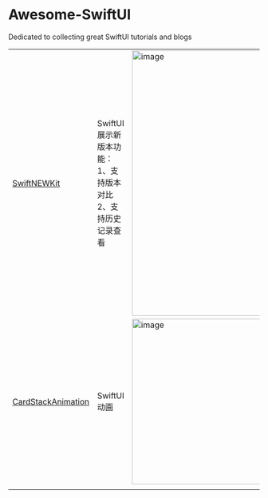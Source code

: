 # Awesome-SwiftUI
Dedicated to collecting great SwiftUI tutorials and blogs

|                                                                       |                                                          |                                                                                                                                           |                                                                         |  |
|-----------------------------------------------------------------------|----------------------------------------------------------|-------------------------------------------------------------------------------------------------------------------------------------------|-------------------------------------------------------------------------|---|
| [SwiftNEWKit](https://github.com/1998code/SwiftNEWKit)                | SwiftUI 展示新版本功能：1、支持版本对比 2、支持历史记录查看 | <img width="532" alt="image" src="https://user-images.githubusercontent.com/13546775/204183480-96b73558-b351-4644-8e01-83e9c7665034.png"> | ![](https://tva1.sinaimg.cn/large/008vxvgGgy1h8ko9o1ty2g30880hs7tr.gif) |  |
| [CardStackAnimation](https://github.com/pratikg29/CardStackAnimation) | SwiftUI动画                                              | <img height="332" alt="image" src="https://tva1.sinaimg.cn/large/008vxvgGly1h8ktomduufj30u01t1406.jpg">                                                                 | ![](https://tva1.sinaimg.cn/large/008vxvgGly1h8ktn6t01vg30880hs4qp.gif) |  |
|                                                                       |                                                          |                                                                                                                                           |                                                                         |  |
